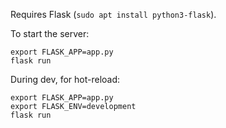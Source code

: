 Requires Flask (`sudo apt install python3-flask`).

To start the server:

```
export FLASK_APP=app.py
flask run
```

During dev, for hot-reload:

```
export FLASK_APP=app.py
export FLASK_ENV=development
flask run
```
